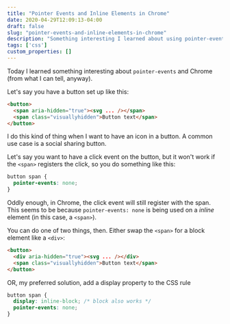 ```yaml
---
title: "Pointer Events and Inline Elements in Chrome"
date: 2020-04-29T12:09:13-04:00
draft: false
slug: "pointer-events-and-inline-elements-in-chrome"
description: "Something interesting I learned about using pointer-events and Chrome on inline elements."
tags: ['css']
custom_properties: []
---
```


Today I learned something interesting about `pointer-events` and Chrome (from what I can tell, anyway).

Let's say you have a button set up like this:

```html
<button>
  <span aria-hidden="true"><svg ... /></span>
  <span class="visuallyhidden">Button text</span>
</button>
```

I do this kind of thing when I want to have an icon in a button. A common use case is a social sharing button.

Let's say you want to have a click event on the button, but it won't work if the `<span>` registers the click, so you do something like this:

```css
button span {
  pointer-events: none;
}
```

Oddly enough, in Chrome, the click event will still register with the span. This seems to be because `pointer-events: none` is being used on a *inline* element (in this case, a `<span>`).

You can do one of two things, then. Either swap the `<span>` for a block element like a `<div>`:

```html
<button>
  <div aria-hidden="true"><svg ... /></div>
  <span class="visuallyhidden">Button text</span>
</button>
```

OR, my preferred solution, add a display property to the CSS rule

```css
button span {
  display: inline-block; /* block also works */
  pointer-events: none;
}
```
